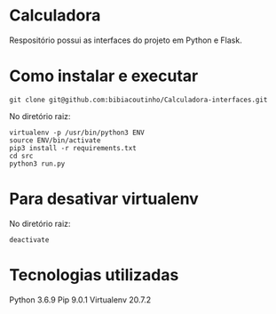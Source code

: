 # Calculadora
Respositório possui as interfaces do projeto em Python e Flask.

# Como instalar e executar
```
git clone git@github.com:bibiacoutinho/Calculadora-interfaces.git
```
No diretório raiz:
```
virtualenv -p /usr/bin/python3 ENV
source ENV/bin/activate
pip3 install -r requirements.txt
cd src
python3 run.py
```
# Para desativar virtualenv
No diretório raiz:
```
deactivate
```
# Tecnologias utilizadas
Python 3.6.9
Pip 9.0.1
Virtualenv 20.7.2
